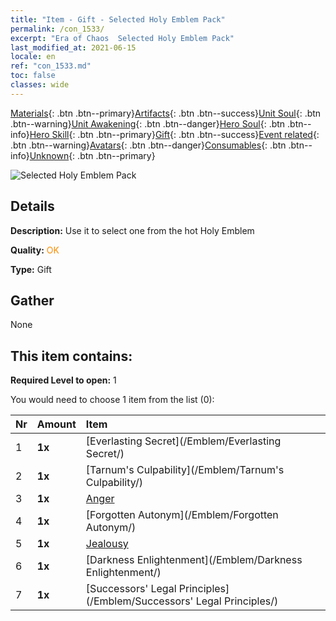 ```yaml
---
title: "Item - Gift - Selected Holy Emblem Pack"
permalink: /con_1533/
excerpt: "Era of Chaos  Selected Holy Emblem Pack"
last_modified_at: 2021-06-15
locale: en
ref: "con_1533.md"
toc: false
classes: wide
---
```

 [Materials](/Items/){: .btn .btn--primary}[Artifacts](/Items/Artifacts/){: .btn .btn--success}[Unit Soul](/Items/UnitSoul/){: .btn .btn--warning}[Unit Awakening](/Items/UnitAwakening/){: .btn .btn--danger}[Hero Soul](/Items/HeroSoul/){: .btn .btn--info}[Hero Skill](/Items/HeroSkill/){: .btn .btn--primary}[Gift](/Items/Gift/){: .btn .btn--success}[Event related](/Items/Events/){: .btn .btn--warning}[Avatars](/Items/Avatars/){: .btn .btn--danger}[Consumables](/Items/Consumables/){: .btn .btn--info}[Unknown](/Items/Unknown/){: .btn .btn--primary}

 ![Selected Holy Emblem Pack](/images/t/i_907089.png)

## Details
 **Description:** Use it to select one from the hot Holy Emblem

 **Quality:** <span style="color: #FF8C00">OK</span>

 **Type:** Gift

## Gather

  None

## This item contains:

 **Required Level to open:** 1

 You would need to choose 1 item from the list (0):

  | Nr | Amount |     Item    |
  |:---|:-------|:------------|
  | 1 |  **1x** | [Everlasting Secret](/Emblem/Everlasting Secret/) |  | 
  | 2 |  **1x** | [Tarnum's Culpability](/Emblem/Tarnum's Culpability/) |  | 
  | 3 |  **1x** | [Anger](/Emblem/Anger/) |  | 
  | 4 |  **1x** | [Forgotten Autonym](/Emblem/Forgotten Autonym/) |  | 
  | 5 |  **1x** | [Jealousy](/Emblem/Jealousy/) |  | 
  | 6 |  **1x** | [Darkness Enlightenment](/Emblem/Darkness Enlightenment/) |  | 
  | 7 |  **1x** | [Successors' Legal Principles](/Emblem/Successors' Legal Principles/) |  | 
